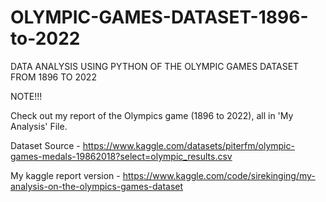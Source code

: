 # OLYMPIC-GAMES-DATASET-1896-to-2022
DATA ANALYSIS USING PYTHON OF THE OLYMPIC GAMES DATASET FROM 1896 TO 2022

NOTE!!!

Check out my report of the Olympics game (1896 to 2022), all in 'My Analysis' File.

Dataset Source - https://www.kaggle.com/datasets/piterfm/olympic-games-medals-19862018?select=olympic_results.csv

My kaggle report version - https://www.kaggle.com/code/sirekinging/my-analysis-on-the-olympics-games-dataset 
